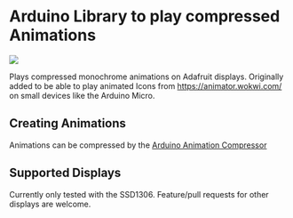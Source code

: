 # Arduino Library to play compressed Animations

[![](https://img.shields.io/badge/Available_in_the_Arduino_Library_Manager-2ea44f)](<Link>)

Plays compressed monochrome animations on Adafruit displays. Originally added to be able to play animated Icons from https://animator.wokwi.com/ on small devices like the Arduino Micro. 

## Creating Animations

Animations can be compressed by the [Arduino Animation Compressor](https://bertbaron.github.io/arduino-animation-compressor/)

## Supported Displays

Currently only tested with the SSD1306. Feature/pull requests for other displays are welcome.
